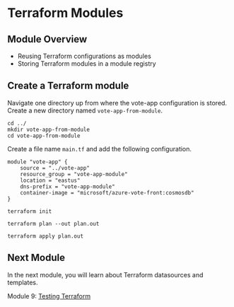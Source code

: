 # Terraform Modules

## Module Overview

- Reusing Terraform configurations as modules
- Storing Terraform modules in a module registry

## Create a Terraform module

Navigate one directory up from where the vote-app configuration is stored. Create a new directory named `vote-app-from-module`.

```
cd ../
mkdir vote-app-from-module
cd vote-app-from-module
```

Create a file name `main.tf` and add the following configuration.

```
module "vote-app" {
    source = "../vote-app"
    resource_group = "vote-app-module"
    location = "eastus"
    dns-prefix = "vote-app-module"
    container-image = "microsoft/azure-vote-front:cosmosdb"
}
```

```
terraform init
```

```
terraform plan --out plan.out
```

```
terraform apply plan.out
```

## Next Module

In the next module, you will learn about Terraform datasources and templates.

Module 9: [Testing Terraform](../10-testing-terraform)
